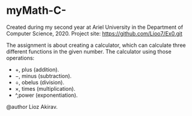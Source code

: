 # myMath-C-

Created during my second year at Ariel University in the Department of Computer Science, 2020.
Project site: https://github.com/Lioo7/Ex0.git

The assignment is about creating a calculator, which can calculate three different functions in the given number.
The calculator using those operations:
* +, plus (addition).
* −, minus (subtraction).
* ÷, obelus (division).
* ×, times (multiplication).
* ^,power (exponentiation). 

@author Lioz Akirav.
